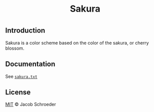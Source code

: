 <h1 align="center">
Sakura
<h1>

## Introduction

Sakura is a color scheme based on the color of the sakura, or cherry blossom.

## Documentation

See [`sakura.txt`](https://github.com/jaschr/sakura/blog/main/doc/sakura.txt)

## License

[MIT](./LICENSE) © Jacob Schroeder
